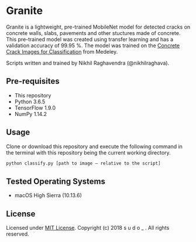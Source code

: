 # Granite

Granite is a lightweight, pre-trained MobileNet model for detected cracks on concrete walls, slabs, pavements and other stuctures made of concrete. This pre-trained model was created using transfer learning and has a validation accuracy of 99.95 %. The model was trained on the [Concrete Crack Images for Classification](https://data.mendeley.com/datasets/5y9wdsg2zt/1) from Medeley.

Scripts written and trained by Nikhil Raghavendra (@nikhilraghava).

## Pre-requisites

- This repository
- Python 3.6.5
- TensorFlow 1.9.0
- NumPy 1.14.2

## Usage

Clone or download this repository and execute the following command in the terminal with this repository being the current working directory.

```python
python classify.py [path to image — relative to the script]
```

## Tested Operating Systems

- macOS High Sierra (10.13.6)

## License

Licensed under [MIT License](https://github.com/TeamSudoCoders/Granite/blob/master/LICENSE). Copyright (c) 2018 s u d o _ . All rights reserved.